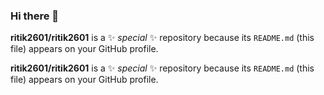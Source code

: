 ### Hi there 👋


**ritik2601/ritik2601** is a ✨ _special_ ✨ repository because its `README.md` (this file) appears on your GitHub profile.



**ritik2601/ritik2601** is a ✨ _special_ ✨ repository because its `README.md` (this file) appears on your GitHub profile.
















